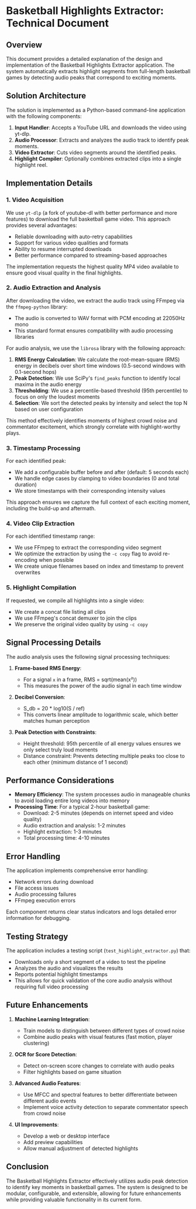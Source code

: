 # Basketball Highlights Extractor: Technical Document

## Overview

This document provides a detailed explanation of the design and implementation of the Basketball Highlights Extractor application. The system automatically extracts highlight segments from full-length basketball games by detecting audio peaks that correspond to exciting moments.

## Solution Architecture

The solution is implemented as a Python-based command-line application with the following components:

1. **Input Handler**: Accepts a YouTube URL and downloads the video using yt-dlp.
2. **Audio Processor**: Extracts and analyzes the audio track to identify peak moments.
3. **Video Extractor**: Cuts video segments around the identified peaks.
4. **Highlight Compiler**: Optionally combines extracted clips into a single highlight reel.

## Implementation Details

### 1. Video Acquisition

We use `yt-dlp` (a fork of youtube-dl with better performance and more features) to download the full basketball game video. This approach provides several advantages:

- Reliable downloading with auto-retry capabilities
- Support for various video qualities and formats
- Ability to resume interrupted downloads
- Better performance compared to streaming-based approaches

The implementation requests the highest quality MP4 video available to ensure good visual quality in the final highlights.

### 2. Audio Extraction and Analysis

After downloading the video, we extract the audio track using FFmpeg via the `ffmpeg-python` library:

- The audio is converted to WAV format with PCM encoding at 22050Hz mono
- This standard format ensures compatibility with audio processing libraries

For audio analysis, we use the `librosa` library with the following approach:

1. **RMS Energy Calculation**: We calculate the root-mean-square (RMS) energy in decibels over short time windows (0.5-second windows with 0.1-second hops)
2. **Peak Detection**: We use SciPy's `find_peaks` function to identify local maxima in the audio energy
3. **Thresholding**: We use a percentile-based threshold (95th percentile) to focus on only the loudest moments
4. **Selection**: We sort the detected peaks by intensity and select the top N based on user configuration

This method effectively identifies moments of highest crowd noise and commentator excitement, which strongly correlate with highlight-worthy plays.

### 3. Timestamp Processing

For each identified peak:

- We add a configurable buffer before and after (default: 5 seconds each)
- We handle edge cases by clamping to video boundaries (0 and total duration)
- We store timestamps with their corresponding intensity values

This approach ensures we capture the full context of each exciting moment, including the build-up and aftermath.

### 4. Video Clip Extraction

For each identified timestamp range:

- We use FFmpeg to extract the corresponding video segment
- We optimize the extraction by using the `-c copy` flag to avoid re-encoding when possible
- We create unique filenames based on index and timestamp to prevent overwrites

### 5. Highlight Compilation

If requested, we compile all highlights into a single video:

- We create a concat file listing all clips
- We use FFmpeg's concat demuxer to join the clips
- We preserve the original video quality by using `-c copy`

## Signal Processing Details

The audio analysis uses the following signal processing techniques:

1. **Frame-based RMS Energy**:

   - For a signal `x` in a frame, RMS = sqrt(mean(x²))
   - This measures the power of the audio signal in each time window

2. **Decibel Conversion**:

   - S_db = 20 \* log10(S / ref)
   - This converts linear amplitude to logarithmic scale, which better matches human perception

3. **Peak Detection with Constraints**:
   - Height threshold: 95th percentile of all energy values ensures we only select truly loud moments
   - Distance constraint: Prevents detecting multiple peaks too close to each other (minimum distance of 1 second)

## Performance Considerations

- **Memory Efficiency**: The system processes audio in manageable chunks to avoid loading entire long videos into memory
- **Processing Time**: For a typical 2-hour basketball game:
  - Download: 2-5 minutes (depends on internet speed and video quality)
  - Audio extraction and analysis: 1-2 minutes
  - Highlight extraction: 1-3 minutes
  - Total processing time: 4-10 minutes

## Error Handling

The application implements comprehensive error handling:

- Network errors during download
- File access issues
- Audio processing failures
- FFmpeg execution errors

Each component returns clear status indicators and logs detailed error information for debugging.

## Testing Strategy

The application includes a testing script (`test_highlight_extractor.py`) that:

- Downloads only a short segment of a video to test the pipeline
- Analyzes the audio and visualizes the results
- Reports potential highlight timestamps
- This allows for quick validation of the core audio analysis without requiring full video processing

## Future Enhancements

1. **Machine Learning Integration**:

   - Train models to distinguish between different types of crowd noise
   - Combine audio peaks with visual features (fast motion, player clustering)

2. **OCR for Score Detection**:

   - Detect on-screen score changes to correlate with audio peaks
   - Filter highlights based on game situation

3. **Advanced Audio Features**:

   - Use MFCC and spectral features to better differentiate between different audio events
   - Implement voice activity detection to separate commentator speech from crowd noise

4. **UI Improvements**:
   - Develop a web or desktop interface
   - Add preview capabilities
   - Allow manual adjustment of detected highlights

## Conclusion

The Basketball Highlights Extractor effectively utilizes audio peak detection to identify key moments in basketball games. The system is designed to be modular, configurable, and extensible, allowing for future enhancements while providing valuable functionality in its current form.
